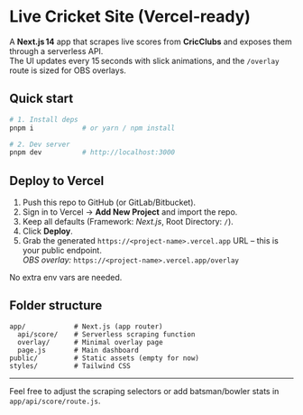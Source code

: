 # Live Cricket Site (Vercel‑ready)

A **Next.js 14** app that scrapes live scores from **CricClubs** and exposes them through a serverless API.  
The UI updates every 15 seconds with slick animations, and the `/overlay` route is sized for OBS overlays.

## Quick start

```bash
# 1. Install deps
pnpm i            # or yarn / npm install

# 2. Dev server
pnpm dev          # http://localhost:3000
```

## Deploy to Vercel

1. Push this repo to GitHub (or GitLab/Bitbucket).  
2. Sign in to Vercel → **Add New Project** and import the repo.  
3. Keep all defaults (Framework: *Next.js*, Root Directory: `/`).  
4. Click **Deploy**.  
5. Grab the generated `https://<project‑name>.vercel.app` URL – this is your public endpoint.  
   *OBS overlay:* `https://<project‑name>.vercel.app/overlay`

No extra env vars are needed.

## Folder structure

```
app/            # Next.js (app router)
  api/score/    # Serverless scraping function
  overlay/      # Minimal overlay page
  page.js       # Main dashboard
public/         # Static assets (empty for now)
styles/         # Tailwind CSS
```

---

Feel free to adjust the scraping selectors or add batsman/bowler stats in `app/api/score/route.js`.

